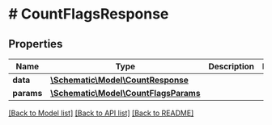 # # CountFlagsResponse

## Properties

Name | Type | Description | Notes
------------ | ------------- | ------------- | -------------
**data** | [**\Schematic\Model\CountResponse**](CountResponse.md) |  |
**params** | [**\Schematic\Model\CountFlagsParams**](CountFlagsParams.md) |  |

[[Back to Model list]](../../README.md#models) [[Back to API list]](../../README.md#endpoints) [[Back to README]](../../README.md)
